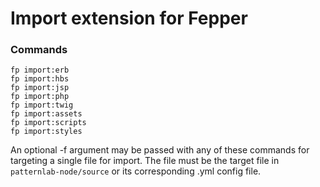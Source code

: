 # Import extension for Fepper

### Commands

```shell
fp import:erb
fp import:hbs
fp import:jsp
fp import:php
fp import:twig
fp import:assets
fp import:scripts
fp import:styles
```

An optional -f argument may be passed with any of these commands for targeting a 
single file for import. The file must be the target file in `patternlab-node/source` 
or its corresponding .yml config file.

